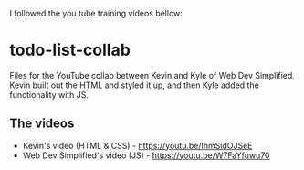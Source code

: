 I followed the you tube training videos bellow:

# todo-list-collab

Files for the YouTube collab between Kevin and Kyle of Web Dev Simplified.
Kevin built out the HTML and styled it up, and then Kyle added the functionality with JS.

## The videos
- Kevin's video (HTML & CSS) - https://youtu.be/IhmSidOJSeE
- Web Dev Simplified's video (JS) - https://youtu.be/W7FaYfuwu70  

